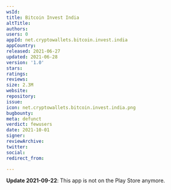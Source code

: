 ```yaml
---
wsId: 
title: Bitcoin Invest India
altTitle: 
authors: 
users: 0
appId: net.cryptowallets.bitcoin.invest.india
appCountry: 
released: 2021-06-27
updated: 2021-06-28
version: '1.0'
stars: 
ratings: 
reviews: 
size: 2.3M
website: 
repository: 
issue: 
icon: net.cryptowallets.bitcoin.invest.india.png
bugbounty: 
meta: defunct
verdict: fewusers
date: 2021-10-01
signer: 
reviewArchive: 
twitter: 
social: 
redirect_from: 

---
```


**Update 2021-09-22**: This app is not on the Play Store anymore.
